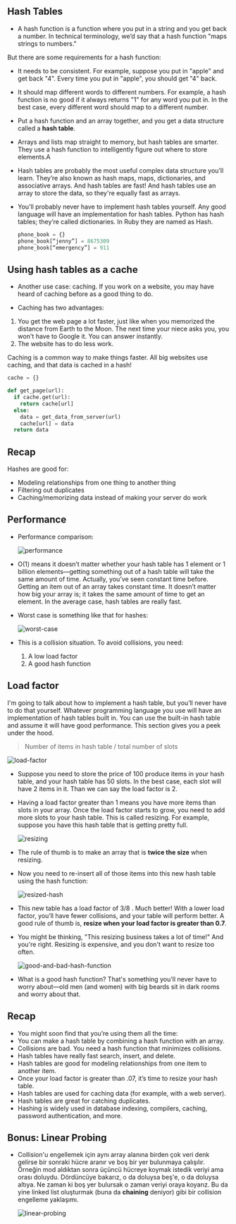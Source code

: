 ## Hash Tables

- A hash function is a function where you put in a string and you get back a number. In technical terminology, we’d say that a hash function "maps strings to numbers."

But there are some requirements for a hash function:

- It needs to be consistent. For example, suppose you put in "apple" and get back "4". Every time you put in "apple", you should get "4" back.
- It should map different words to different numbers. For example, a hash function is no good if it always returns "1" for any word you put in. In the best case, every different word should map to a different number.

 - Put a hash function and an array together, and you get a data structure called a **hash table**.

- Arrays and lists map straight to memory, but hash tables are smarter. They use a hash function to intelligently figure out where to store elements.A

- Hash tables are probably the most useful complex data structure you’ll learn. They’re also known as hash maps, maps, dictionaries, and associative arrays. And hash tables are fast! And hash tables use an array to store the data, so they're equally fast as arrays.

- You’ll probably never have to implement hash tables yourself. Any good language will have an implementation for hash tables. Python has hash tables; they’re called dictionaries. In Ruby they are named as Hash.

  ```python
  phone_book = {}
  phone_book[“jenny”] = 8675309
  phone_book[“emergency”] = 911
  ```

## Using hash tables as a cache

- Another use case: caching. If you work on a website, you may have heard of caching before as a good thing to do.

- Caching has two advantages:

1. You get the web page a lot faster, just like when you memorized the distance from Earth to the Moon. The next time your niece asks you, you won't have to Google it. You can answer instantly.
1. The website has to do less work.

Caching is a common way to make things faster. All big websites use caching, and that data is cached in a hash!

  ```python
  cache = {}

  def get_page(url):
    if cache.get(url):
      return cache[url]
    else:
      data = get_data_from_server(url)
      cache[url] = data
    return data
  ```

## Recap

Hashes are good for:

- Modeling relationships from one thing to another thing
- Filtering out duplicates
- Caching/memorizing data instead of making your server do work

## Performance

- Performance comparison:

  ![performance](images/performance.png)

- O(1) means it doesn’t matter whether your hash table has 1 element or 1 billion elements—getting something out of a hash table will take the same amount of time. Actually, you’ve seen constant time before. Getting an item out of an array takes constant time. It doesn’t matter how big your array is; it takes the same amount of time to get an element. In the average case, hash tables are really fast.

- Worst case is something like that for hashes:

  ![worst-case](images/worst-case.png)

- This is a collision situation. To avoid collisions, you need:

  1. A low load factor
  1. A good hash function

## Load factor

I'm going to talk about how to implement a hash table, but you’ll never have to do that yourself. Whatever programming language you use will have an implementation of hash tables built in. You can use the built-in hash table and assume it will have good performance. This section gives you a peek under the hood.

  > Number of items in hash table / total number of slots

  ![load-factor](images/load-factor.png)

- Suppose you need to store the price of 100 produce items in your hash table, and your hash table has 50 slots. In the best case, each slot will have 2 items in it. Than we can say the load factor is 2.

- Having a load factor greater than 1 means you have more items than slots in your array. Once the load factor starts to grow, you need to add more slots to your hash table. This is called resizing. For example, suppose you have this hash table that is getting pretty full.

  ![resizing](images/resizing.png)

- The rule of thumb is to make an array that is **twice the size** when resizing.

- Now you need to re-insert all of those items into this new hash table using the hash function:

  ![resized-hash](images/resized-hash.png)

- This new table has a load factor of 3/8 . Much better! With a lower load factor, you’ll have fewer collisions, and your table will perform better. A good rule of thumb is, **resize when your load factor is greater than 0.7**.

- You might be thinking, "This resizing business takes a lot of time!" And you're right. Resizing is expensive, and you don't want to resize too often.

  ![good-and-bad-hash-function](images/good-and-bad-hash-function.png)

- What is a good hash function? That's something you'll never have to worry about—old men (and women) with big beards sit in dark rooms and worry about that.

## Recap

- You might soon find that you’re using them all the time:
- You can make a hash table by combining a hash function with an array.
- Collisions are bad. You need a hash function that minimizes collisions.
- Hash tables have really fast search, insert, and delete.
- Hash tables are good for modeling relationships from one item to another item.
- Once your load factor is greater than .07, it’s time to resize your hash table.
- Hash tables are used for caching data (for example, with a web server).
- Hash tables are great for catching duplicates.
- Hashing is widely used in database indexing, compilers, caching, password authentication, and more.

## Bonus: Linear Probing

- Collision'u engellemek için aynı array alanına birden çok veri denk gelirse bir sonraki hücre aranır ve boş bir yer bulunmaya çalışılır. Örneğin mod aldıktan sonra üçüncü hücreye koymak istedik veriyi ama orası doluydu. Dördüncüye bakarız, o da doluysa beş'e, o da doluysa altıya. Ne zaman ki boş yer bulursak o zaman veriyi oraya koyarız. Bu da yine linked list oluşturmak (buna da **chaining** deniyor) gibi bir collision engelleme yaklaşımı.

  ![linear-probing](images/linear-probing.png)
